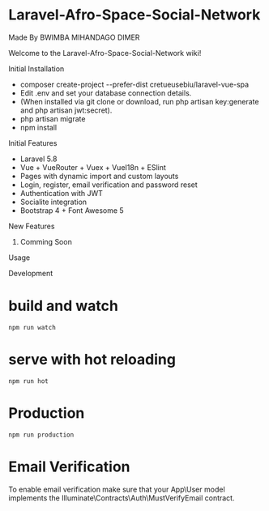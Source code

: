 # Laravel-Afro-Space-Social-Network
Made By BWIMBA MIHANDAGO DIMER

Welcome to the Laravel-Afro-Space-Social-Network wiki!

Initial Installation

* composer create-project --prefer-dist cretueusebiu/laravel-vue-spa
* Edit .env and set your database connection details.
* (When installed via git clone or download, run php artisan key:generate and php artisan jwt:secret).
* php artisan migrate
* npm install

Initial Features
* Laravel 5.8
* Vue + VueRouter + Vuex + VueI18n + ESlint
* Pages with dynamic import and custom layouts
* Login, register, email verification and password reset
* Authentication with JWT
* Socialite integration
* Bootstrap 4 + Font Awesome 5

New Features
1. Comming Soon

Usage

Development

# build and watch
``npm run watch``

# serve with hot reloading
``npm run hot``

# Production
``npm run production``

# Email Verification
To enable email verification make sure that your App\User model implements the Illuminate\Contracts\Auth\MustVerifyEmail contract.

